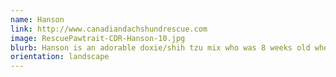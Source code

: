 ```yaml
---
name: Hanson
link: http://www.canadiandachshundrescue.com
image: RescuePawtrait-CDR-Hanson-10.jpg
blurb: Hanson is an adorable doxie/shih tzu mix who was 8 weeks old when his Rescue Pawtrait was taken.
orientation: landscape
---
```

